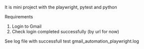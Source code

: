 It is mini project with the playwright, pytest and python

Requirements
1. Login to Gmail 
2. Check login completed successfully (by url for now)

See log file with successfull test 
gmail_automation_playwright.log
